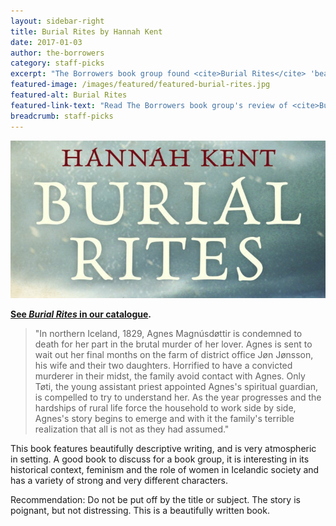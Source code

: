 ```yaml
---
layout: sidebar-right
title: Burial Rites by Hannah Kent
date: 2017-01-03
author: the-borrowers
category: staff-picks
excerpt: "The Borrowers book group found <cite>Burial Rites</cite> 'beautifully descriptive', and 'poignant'"
featured-image: /images/featured/featured-burial-rites.jpg
featured-alt: Burial Rites
featured-link-text: "Read The Borrowers book group's review of <cite>Burial Rites</cite>, by Hannah Kent."
breadcrumb: staff-picks
---
```


![Burial Rites](/images/featured/featured-burial-rites.jpg)

**[See <cite>Burial Rites</cite> in our catalogue](https://suffolk.spydus.co.uk/cgi-bin/spydus.exe/ENQ/OPAC/BIBENQ?BRN=1552214).**

> "In northern Iceland, 1829, Agnes Magnúsdøttir is condemned to death for her part in the brutal murder of her lover. Agnes is sent to wait out her final months on the farm of district office Jøn Jønsson, his wife and their two daughters. Horrified to have a convicted murderer in their midst, the family avoid contact with Agnes. Only Tøti, the young assistant priest appointed Agnes's spiritual guardian, is compelled to try to understand her. As the year progresses and the hardships of rural life force the household to work side by side, Agnes's story begins to emerge and with it the family's terrible realization that all is not as they had assumed."

This book features beautifully descriptive writing, and is very atmospheric in setting. A good book to discuss for a book group, it is interesting in its historical context, feminism and the role of women in Icelandic society and has a variety of strong and very different characters.

Recommendation: Do not be put off by the title or subject. The story is poignant, but not distressing. This is a beautifully written book.
